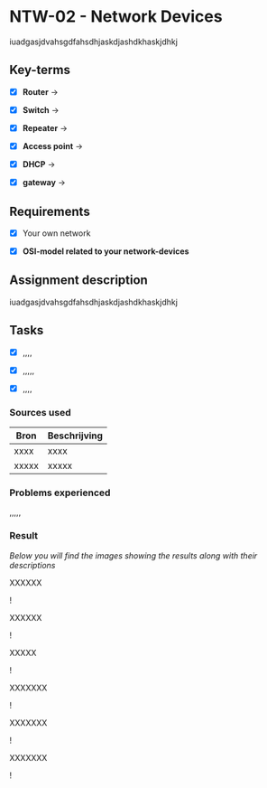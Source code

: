 # NTW-02 - Network Devices

iuadgasjdvahsgdfahsdhjaskdjashdkhaskjdhkj


## Key-terms

- [x] <strong>Router</strong> -> 
- [x] <strong>Switch</strong> -> 
- [x] <strong>Repeater</strong> -> 
- [x] <strong>Access point</strong> -> 
- [x] <strong>DHCP</strong> -> 
- [x] <strong>gateway</strong> -> 



## Requirements

- [x] Your own network
- [x] <strong>OSI-model related to your network-devices</strong> 



## Assignment description

iuadgasjdvahsgdfahsdhjaskdjashdkhaskjdhkj



## Tasks


- [x] ,,,,
- [x] ,,,,,
- [x] ,,,,  


### Sources used

| Bron      | Beschrijving |
| ----------- | ----------- |
| xxxx  | xxxx      |
| xxxxx | xxxxx    |




### Problems experienced

,,,,,

### Result
*Below you will find the images showing the results along with their descriptions*

XXXXXX

!

XXXXXX

!

XXXXX

!

XXXXXXX

!

XXXXXXX

!

XXXXXXX

!










 
